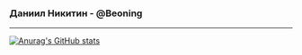 ### Даниил Никитин - @Beoning
---
[![Anurag's GitHub stats](https://github-readme-stats.vercel.app/api?username=Beoning)](https://github.com/anuraghazra/github-readme-stats)
